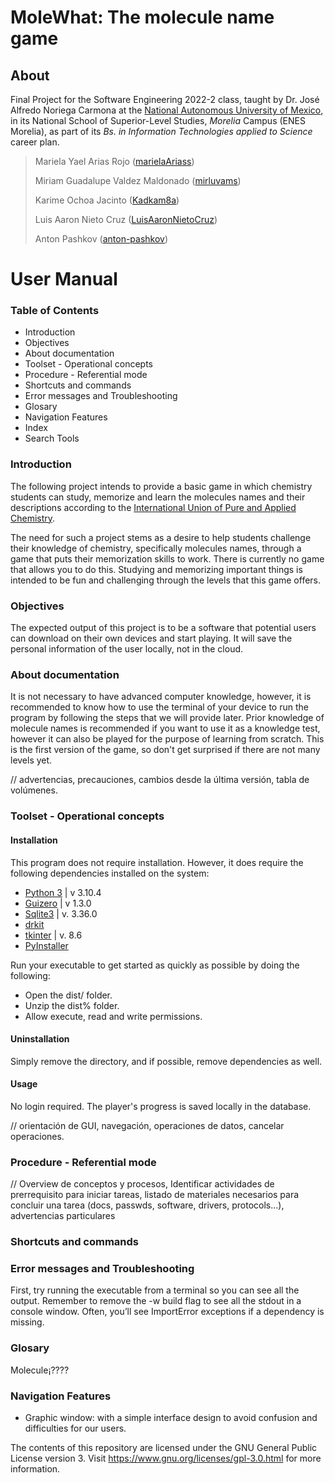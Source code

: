 # MoleWhat: The molecule name game

## About

Final Project for the Software Engineering 2022-2 class, taught by Dr. José Alfredo Noriega Carmona at the [National Autonomous University of Mexico](https://www.unam.mx/), in its  National School of Superior-Level Studies, _Morelia_ Campus (ENES Morelia), as part of its _Bs. in Information Technologies applied to Science_ career plan.
> 
> Mariela Yael Arias Rojo ([marielaAriass](https://github.com/marielaAriass))
> 
> Miriam Guadalupe Valdez Maldonado ([mirluvams](https://github.com/mirluvams))
> 
> Karime Ochoa Jacinto ([Kadkam8a](https://github.com/Kadkam8a))
> 
> Luis Aaron Nieto Cruz ([LuisAaronNietoCruz](https://github.com/LuisAaronNietoCruz))
> 
> Anton Pashkov ([anton-pashkov](https://github.com/anton-pashkov))

# User Manual

### Table of Contents
* Introduction
* Objectives
* About documentation
* Toolset - Operational concepts
* Procedure  - Referential mode
* Shortcuts and commands
* Error messages and Troubleshooting
* Glosary
* Navigation Features
* Index
* Search Tools

### Introduction
The following project intends to provide a basic game in which chemistry students can study, memorize and learn the molecules names and their descriptions according to the [International Union of Pure and Applied Chemistry](https://iupac.org/).

The need for such a project stems as a desire to help students challenge their knowledge of chemistry, specifically molecules names, through a game that puts their memorization skills to work. There is currently no game that allows you to do this. Studying and memorizing important things is intended to be fun and challenging through the levels that this game offers.

### Objectives
The expected output of this project is to be a software that potential users can download on their own devices and start playing. It will save the personal information of the user locally, not in the cloud.

### About documentation

It is not necessary to have advanced computer knowledge, however, it is recommended to know how to use the terminal of your device to run the program by following the steps that we will provide later. Prior knowledge of molecule names is recommended if you want to use it as a knowledge test, however it can also be played for the purpose of learning from scratch. This is the first version of the game, so don't get surprised if there are not many levels yet.

// advertencias, precauciones, cambios desde la última versión, tabla de volúmenes.

### Toolset - Operational concepts

#### Installation
This program does not require installation. However, it does require the following dependencies installed on the system:
* [Python 3](https://www.python.org/downloads/) | v 3.10.4
* [Guizero](https://pypi.org/project/guizero/) | v 1.3.0 
* [Sqlite3](https://docs.python.org/es/3/library/sqlite3.html) | v. 3.36.0
* [drkit](https://www.rdkit.org/)
* [tkinter](https://docs.python.org/es/3/library/tkinter.html) | v. 8.6
* [PyInstaller](https://pyinstaller.org/en/stable/)

Run your executable to get started as quickly as possible by doing the following:
* Open the dist/ folder.
* Unzip the dist% folder.
* Allow execute, read and write permissions.

#### Uninstallation
Simply remove the directory, and if possible, remove dependencies as well.

#### Usage
No login required. The player's progress is saved locally in the database.


// orientación de GUI, navegación, operaciones de datos, cancelar operaciones.

### Procedure  - Referential mode
// Overview de conceptos y procesos, Identificar actividades de prerrequisito para iniciar tareas, listado de materiales necesarios para concluir una tarea (docs, passwds, software, drivers, protocols...), advertencias particulares

### Shortcuts and commands

### Error messages and Troubleshooting
First, try running the executable from a terminal so you can see all the output. Remember to remove the -w build flag to see all the stdout in a console window. Often, you’ll see ImportError exceptions if a dependency is missing.

### Glosary
Molecule¡????

### Navigation Features
* Graphic window: with a simple interface design to avoid confusion and difficulties for our users.


The contents of this repository are licensed under the GNU General Public License version 3. Visit https://www.gnu.org/licenses/gpl-3.0.html for more information.

